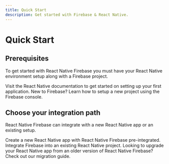 ```yaml
---
title: Quick Start
description: Get started with Firebase & React Native.
---
```


# Quick Start

## Prerequisites

To get started with React Native Firebase you must have your React Native environment setup along with a Firebase project.

<Grid columns="2">
	<Block
		title="Getting started with React Native"
		to="https://facebook.github.io/react-native/docs/getting-started"
		icon="code"
		color="#61dafb"
	>
		Visit the React Native documentation to get started on setting up your first application.
	</Block>
	<Block
		title="Creating a Firebase Project"
		to="/quick-start/create-firebase-project"
		icon="forward"
		color="#FBC02D"
	>
		New to Firebase? Learn how to setup a new project using the Firebase console.
	</Block>
</Grid>

## Choose your integration path

React Native Firebase can integrate with a new React Native app or an existing setup.

<Grid columns="3">
	<Block
		title="New Project"
		to="/quick-start/new-project"
		icon="fiber_new"
		color="#4CAF50"
	>
		Create a new React Native app with React Native Firebase pre-integrated.
	</Block>
	<Block
		title="Existing Projects"
		to="/quick-start/existing-project"
		icon="forward"
		color="#0a6ebd"
	>
		Integrate Firebase into an existing React Native project.
	</Block>
	<Block
		title="Upgrade from v5.x.x"
		to="/migrating-to-v6"
		icon="build"
		color="#bd590a"
	>
		Looking to upgrade your React Native app from an older version of React Native Firebase? Check out our migration guide.
	</Block>
</Grid>
